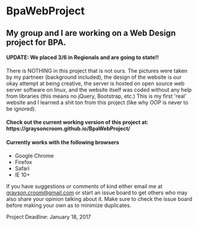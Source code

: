 # BpaWebProject

<h2>My group and I are working on a Web Design project for BPA.</h2>

<h4>UPDATE: We placed 3/6 in Regionals and are going to state!!</h4>

There is NOTHING in this project that is not ours. The pictures were taken by my partneer (background included),
the design of the website is our okay attempt at being creative, the server is hosted on open source web server
software on linux, and the website itself was coded without any help from libraries (this means no jQuery, Bootstrap, etc.)
This is my first 'real' website and I learned a shit ton from this project (like why OOP is never to be ignored).

<h4>Check out the current working version of this project at: https://graysoncroom.github.io/BpaWebProject/</h4>

<h4>Currently works with the following browsers</h4>
<ul>
  <li>Google Chrome</li>
  <li>Firefox</li>
  <li>Safari</li>
  <li>IE 10+</li>
</ul>

If you have suggestions or comments of kind either email me at grayson.croom@gmail.com or start an issue board to get others who may also share your opinion talking about it. Make sure to check the issue board before making your own as to minimize duplicates.



Project Deadline: January 18, 2017

